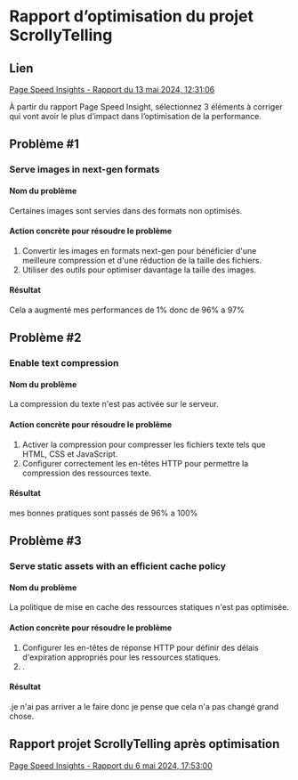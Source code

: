 
# Rapport d’optimisation du projet ScrollyTelling

## Lien
[Page Speed Insights - Rapport du 13 mai 2024, 12:31:06](https://pagespeed.web.dev/analysis/https-tristan-tim-momo-com/ltzxj82eav?form_factor=desktop)

À partir du rapport Page Speed Insight, sélectionnez 3 éléments à corriger qui vont avoir le plus d’impact dans l’optimisation de la performance.

## Problème #1

### Serve images in next-gen formats

#### Nom du problème
Certaines images sont servies dans des formats non optimisés.

#### Action concrète pour résoudre le problème
1. Convertir les images en formats next-gen pour bénéficier d'une meilleure compression et d'une réduction de la taille des fichiers.
2. Utiliser des outils pour optimiser davantage la taille des images.

#### Résultat
Cela a augmenté mes performances de 1% donc de 96% a 97% 

## Problème #2

### Enable text compression

#### Nom du problème
La compression du texte n'est pas activée sur le serveur.

#### Action concrète pour résoudre le problème
1. Activer la compression pour compresser les fichiers texte tels que HTML, CSS et JavaScript.
2. Configurer correctement les en-têtes HTTP pour permettre la compression des ressources texte.

#### Résultat
mes bonnes pratiques sont passés de 96% a 100%

## Problème #3

### Serve static assets with an efficient cache policy

#### Nom du problème
La politique de mise en cache des ressources statiques n'est pas optimisée.

#### Action concrète pour résoudre le problème
1. Configurer les en-têtes de réponse HTTP pour définir des délais d'expiration appropriés pour les ressources statiques.
2. .

#### Résultat
.je n'ai pas arriver a le faire donc je pense que cela n'a pas changé grand chose.


## Rapport projet ScrollyTelling après optimisation

[Page Speed Insights - Rapport du 6 mai 2024, 17:53:00](https://pagespeed.web.dev/analysis/https-tristan-tim-momo-com/57q9heeswx?form_factor=desktop)

